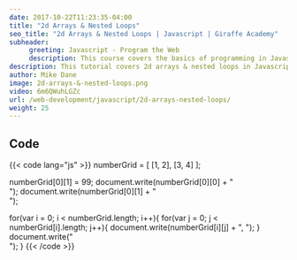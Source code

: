 ```yaml
---
date: 2017-10-22T11:23:35-04:00
title: "2d Arrays & Nested Loops"
seo_title: "2d Arrays & Nested Loops | Javascript | Giraffe Academy"
subheader:
     greeting: Javascript - Program the Web
     description: This course covers the basics of programming in Javascript. Work your way through the videos and we'll teach you everything you need to know to make your website more responsive!
description: This tutorial covers 2d arrays & nested loops in Javascript.
author: Mike Dane
image: 2d-arrays-&-nested-loops.png
video: 6m6QWuhLGZc
url: /web-development/javascript/2d-arrays-nested-loops/
weight: 25
---
```


## Code

{{< code lang="js" >}}
numberGrid = [ [1, 2], [3, 4] ];

numberGrid[0][1] = 99;
document.write(numberGrid[0][0] + "<br>");
document.write(numberGrid[0][1] + "<br>");

for(var i = 0; i < numberGrid.length; i++){
     for(var j = 0; j < numberGrid[i].length; j++){
          document.write(numberGrid[i][j] + ", ");
     }
     document.write("<br>");
}
{{< /code >}}